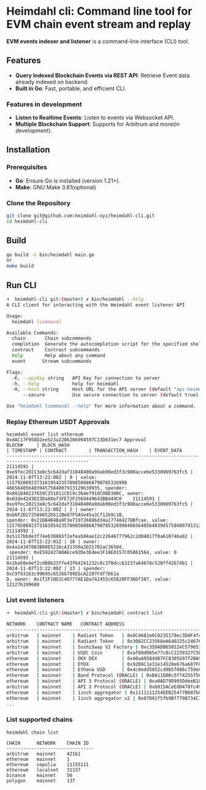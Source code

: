 # Heimdahl cli: Command line tool for EVM chain event stream and replay

**EVM events indexer and listener**
is a command-line interface (CLI) tool.

## Features
- **Query Indexed Blockchain Events via REST API**: Retrieve Event data already indexed on backend.
- **Built in Go**: Fast, portable, and efficient CLI.

### Features in development
- **Listen to Realtime Events**: Listen to events via Websocket API.
- **Multiple Blockchain Support**: Supports for Arbitrum and more(in development).


## Installation

### Prerequisites

- **Go**: Ensure Go is installed (version 1.21+).
- **Make**: GNU Make 3.81(optional)


### Clone the Repository

```bash
git clone git@github.com:heimdahl-xyz/heimdahl-cli.git
cd heimdahl-cli
```
## Build

```bash
go build -o bin/heimdahl main.go
or
make build 
```

## Run CLI
```bash
➜  heimdahl-cli git:(master) ✗ bin/heimdahl --help
A CLI client for interacting with the Heimdahl event listener API

Usage:
  heimdahl [command]

Available Commands:
  chain       Chain subcommands
  completion  Generate the autocompletion script for the specified shell
  contract    Contract subcommands
  help        Help about any command
  event      Stream subcommands

Flags:
  -K, --apiKey string   API Key for connection to server  
  -h, --help            help for heimdahl
  -H, --host string     Host URL for the API server (default "api.heimdahl.xyz")
      --secure          Use secure connection to server (default true)

Use "heimdahl [command] --help" for more information about a command.
```

### Replay Ethereum USDT Approvals 
```
heimdahl event list ethereum 0xdAC17F958D2ee523a2206206994597C13D831ec7 Approval
BLOCK#     | BLOCK_HASH                                                        | TIMESTAMP | CONTRACT        | TRANSACTION_HASH    | EVENT_DATA     
----------------------------------------------------------------------------------------------------
21114591 | 0xe9fec20213e8c5c642daf31040400a9dab90ed3f3c980acce6e5330969763fc5 | 2024-11-07T13:22:00Z | 9 | value: 11579208923731619542357098500868790785326998
4665640564039457584007913129639935, spender: 0x881D40237659C251811CEC9c364ef91dC08D300C, owner: 0x03de42d3D23Da88ef3FE72F2569449641BBd49C0    21114591 | 0xe9fec20213e8c5c642daf31040400a9dab90ed3f3c980acce6e5330969763fc5 | 2024-11-07T13:22:00Z | 2 | owner: 0xb6F2D272584052E612Be87F5A5e45a3Cf12b9c1B, 
spender: 0x216B4B4Ba9F3e719726886d34a177484278Bfcae, value: 115792089237316195423570985008687907853269984665640564039457584007913129639935    21114592 | 0x5117bbde3f74e638865f2efea584ae12c22646777962c2d04817f0a610746a82 | 2024-11-07T13:22:01Z | 18 | owner: 0x4a14347083B80E5216cA31350a2D21702aC3650d,
 spender: 0xE592427A0AEce92De3Edee1F18E0157C05861564, value: 0                                                                                21114593 | 0x1ba50e4ef2cd88b23ffe43f64241232c8c370dcc63237a64678c520ff42674b1 | 2024-11-07T13:22:00Z | 13 | spender: 0xC9f93163c99695c6526b799EbcA2207Fdf7D61a
D, owner: 0x1f2F10D1C40777AE1Da742455c65828FF36Df387, value: 121276199680           
```


### List event listeners
```bash
➜  heimdahl-cli git:(master) ✗ bin/heimdahl contract list
               
NETWORK    CONTRACT NAME   CONTRACT ADDRESS                                                                                                                   
-------------------------------------------------------------------------------                      
arbitrum   | mainnet    | Radiant Token   | 0x0C4681e6C0235179ec3D4F4fc4DF3d14FDD96017
arbitrum   | mainnet    | Radiant Token   | 0x3082CC23568eA640225c2467653dB90e9250AaA0
arbitrum   | mainnet    | SushiSwap V2 Factory | 0xc35DADB65012eC5796536bD9864eD8773aBc74C4
arbitrum   | mainnet    | USDC Coin       | 0xaf88d065e77c8cC2239327C5EDb3A432268e5831
ethereum   | mainnet    | OKX DEX         | 0x40aA958dd87FC8305b97f2BA922CDdCa374bcD7f
ethereum   | mainnet    | DYDX            | 0x92D6C1e31e14520e676a687F0a93788B716BEff5
ethereum   | mainnet    | Ethena USD      | 0x4c9edd5852cd905f086c759e8383e09bff1e68b3
ethereum   | mainnet    | Band Protocol (ORACLE) | 0xBA11D00c5f74255f56a5E366F4F77f5A186d7f55
ethereum   | mainnet    | API 3 Protocol (ORACLE) | 0xa0AD79D995DdeeB18a14eAef56A549A04e3Aa1Bd
arbitrum   | mainnet    | API 3 Protocol (ORACLE) | 0xb015ACeEdD478fc497A798Ab45fcED8BdEd08924
ethereum   | mainnet    | 1inch aggregator | 0x1111111254EEB25477B68fb85Ed929f73A960582
ethereum   | mainnet    | 1inch aggregator v2 | 0x07D91f5fb9Bf7798734C3f606dB065549F6893bb
...
```

### List supported chains
```
heimdahl chain list

CHAIN      NETWORK    CHAIN ID
--------------------------------
arbitrum   mainnet    42161   
ethereum   mainnet    1       
ethereum   sepolia    11155111
ethereum   localnet   31337   
binance    mainnet    56      
polygon    mainnet    137     
```
